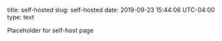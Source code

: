 title: self-hosted
slug: self-hosted
date: 2019-09-23 15:44:06 UTC-04:00
type: text

Placeholder for self-host page